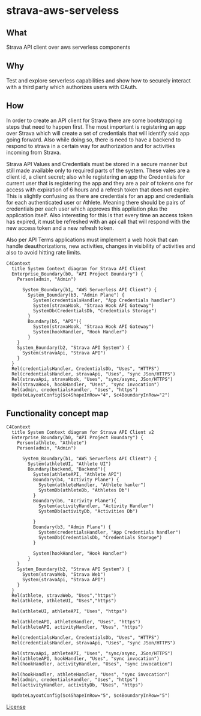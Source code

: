 # strava-aws-serveless

## What
Strava API client over aws serverless components

## Why

Test and explore serverless capabilities and show how to securely interact with a third party which authorizes users with OAuth.

## How

In order to create an API client for Strava there are some bootstrapping steps that need to happen first. The most important is registering an app over Strava which will create a set of credentials that will identify said app going forward. Also while doing so, there is need to have a backend to respond to strava in a certain way for authorization and for activities incoming from Strava.

Strava API Values and Credentials must be stored in a secure manner but still made available only to required parts of the system. These vales are a client id, a client secret; also while registering an app the Credentials for current user that is registering the app and they are a pair of tokens one for access with expiration of 6 hours and a refresh token that does not expire. This is slightly confusing as there are credentials for an app and credentials for each authenticated user or Athlete. Meaning there should be pairs of credentials per each user which approves this appliation plus the application itself. Also interesting for this is that every time an access token has expired, it must be refreshed with an api call that will respond with the new access token and a new refresh token.

Also per API Terms applications must implement a web hook that can handle deauthorizations, new activities, changes in visibility of activities and also to avoid hitting rate limits.


```mermaid
C4Context
  title System Context diagram for Strava API Client
  Enterprise_Boundary(b0, "API Project Boundary") {
    Person(admin, "Admin")

      System_Boundary(b1, "AWS Serverless API Client") {
        System_Boundary(b3, "Admin Plane") {
          System(credentialsHandler, "App Credentials handler")
          System(stravaHook, "Strava Hook API Gateway")
          SystemDb(CredentialsDb, "Credentials Storage")
        }
        Boundary(b5, "API"){
          System(stravaHook, "Strava Hook API Gateway")
          System(hookHandler, "Hook Handler")
        }
    }
    System_Boundary(b2, "Strava API System") {
      System(stravaApi, "Strava API")
    }
  }
  Rel(credentialsHandler, CredentialsDb, "Uses", "HTTPS")
  Rel(credentialsHandler, stravaApi, "Uses", "sync JSon/HTTPS")
  Rel(stravaApi, stravaHook, "Uses", "sync/async, JSon/HTTPS")
  Rel(stravaHook, hookHandler, "Uses", "sync invocation")
  Rel(admin, credentialsHandler, "Uses", "https")
  UpdateLayoutConfig($c4ShapeInRow="4", $c4BoundaryInRow="2")

```

## Functionality concept map

```mermaid
C4Context
  title System Context diagram for Strava API Client v2
  Enterprise_Boundary(b0, "API Project Boundary") {
    Person(athlete, "Athlete")
    Person(admin, "Admin")

      System_Boundary(b1, "AWS Serverless API Client") {
        System(athleteUI, "Athlete UI")
        Boundary(backend, "Backend"){
          System(athleteAPI, "Athlete API")
          Boundary(b4, "Activity Plane") {
            System(athleteHandler, "Athlete hanler")
            SystemDb(athleteDb, "Athletes Db")
          }
          Boundary(b6, "Acrivity Plane"){
            System(activityHandler, "Activity Handler")
            SystemDb(activityDb, "Activities Db")

          }
          Boundary(b3, "Admin Plane") {
            System(credentialsHandler, "App Credentials handler")
            SystemDb(CredentialsDb, "Credentials Storage")
          }
         
          System(hookHandler, "Hook Handler")
        }
    }
    System_Boundary(b2, "Strava API System") {
      System(stravaWeb, "Strava Web")
      System(stravaApi, "Strava API")
    }
  }
  Rel(athlete, stravaWeb, "Uses","https")
  Rel(athlete, athleteUI, "Uses","https")

  Rel(athleteUI, athleteAPI, "Uses", "https")

  Rel(athleteAPI, athleteHandler, "Uses", "https")
  Rel(athleteAPI, activityHandler, "Uses", "https")
  
  Rel(credentialsHandler, CredentialsDb, "Uses", "HTTPS")
  Rel(credentialsHandler, stravaApi, "Uses", "sync JSon/HTTPS")

  Rel(stravaApi, athleteAPI, "Uses", "sync/async, JSon/HTTPS")
  Rel(athleteAPI, hookHandler, "Uses", "sync invocation")
  Rel(hookHandler, activityHandler, "Uses", "sync invocation")

  Rel(hookHandler, athleteHandler, "Uses", "sync invocation")
  Rel(admin, credentialsHandler, "Uses", "https")
  Rel(activityHandler, activityDb, "Uses", "https")

  UpdateLayoutConfig($c4ShapeInRow="5", $c4BoundaryInRow="5")

```

[License](LICENSE.md)